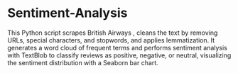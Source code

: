 # Sentiment-Analysis
This Python script scrapes British Airways , cleans the text by removing URLs, special characters, and stopwords, and applies lemmatization. It generates a word cloud of frequent terms and performs sentiment analysis with TextBlob to classify reviews as positive, negative, or neutral, visualizing the sentiment distribution with a Seaborn bar chart.
